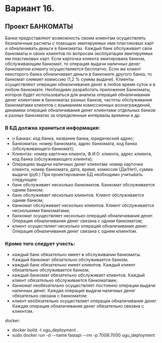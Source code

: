 # Вариант 16. 
## Проект БАНКОМАТЫ

Банки предоставляют возможность своим клиентам осуществлять безналичные расчеты с
помощью эмитируемых ими пластиковых карт и обналичивать деньги в банкоматах.
Каждый банк обслуживает свои банкоматы и своих клиентов по вопросам эксплуатации
эмитируемых им пластиковых карт.
Если карточка клиента эмитирована банком, обслуживающим банкомат, то операция
выдачи наличных денег банкоматом клиенту осуществляется бесплатно. Если же клиент
некоторого банка обналичивает деньги в банкомате другого банка, то банкомат снимает
комиссию (1,2 % суммы выдачи).
Клиенты осуществляют операции обналичивания денег в любое время суток и в любом
банкомате.
Необходимо разработать приложение Банкоматы, которое будет использоваться для
анализа операций обналичивания денег клиентами в банкоматах разных банков, частоты
обслуживания банкоматами клиентов с взыманием комиссионных вознаграждений, динамики
операций обналичивания денег клиентами отдельных банков в разных банкоматах за
определенные интервалы времени и др.

### В БД должна храниться информация:

* о Банках: код банка, название банка, юридический адрес;
* Банкоматах: номер банкомата, адрес банкомата, код банка (обслуживающего
банкомат);
* Клиентах: номер карточки клиента, Ф.И.О. клиента, адрес клиента, код банка
(обслуживающего клиента);
* Операциях выдачи наличных денег клиентам: номер карточки клиента, номер
банкомата, дата, время, комиссия (Да/Нет), сумма выдачи (руб.)
При проектировании БД необходимо учитывать следующее:
* банк обслуживает несколько банкоматов. Банкомат обслуживается одним банком;
* банк обслуживает несколько клиентов. Клиент обслуживается одним банком;
* банкомат обслуживает несколько клиентов. Клиент обслуживается несколькими
банкоматами;
* банкомат осуществляет несколько операций обналичивания денег. Операция
обналичивания денег связана с одним банкоматом;
* клиент осуществляет несколько операций обналичивания денег. Операция
обналичивания денег связана с одним клиентом.

### Кроме того следует учесть:
* каждый банк обязательно имеет в обслуживании банкоматы. Каждый банкомат
обязательно обслуживается банком;
* каждый банк обязательно имеет клиентов. Каждый клиент обязательно обслуживается
банком;
* каждый банкомат обязательно обслуживает клиентов. Каждый клиент обязательно
обслуживается банкоматами;
* банкомат необязательно осуществляет постоянно операции выдачи наличных денег.
Каждая операция выдачи наличных денег обязательно связана с банкоматом;
* клиент необязательно осуществляет операции обналичивания денег. Каждая операция
обналичивания денег обязательно связана с клиентом.

docker:  
* docker build -t ugu_deployment .
* sudo docker run -d --name fastapi --rm  -p 7008:7000 ugu_deployment